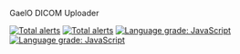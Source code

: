 GaelO DICOM Uploader

[![Total alerts](https://img.shields.io/lgtm/alerts/g/salimkanoun/GaelO_Uploader.svg?logo=lgtm&logoWidth=18)](https://lgtm.com/projects/g/salimkanoun/GaelO_Uploader/alerts/)
[![Total alerts](https://img.shields.io/lgtm/alerts/g/salimkanoun/GaelO_Uploader.svg?logo=lgtm&logoWidth=18)](https://lgtm.com/projects/g/salimkanoun/GaelO_Uploader/alerts/)
[![Language grade: JavaScript](https://img.shields.io/lgtm/grade/javascript/g/salimkanoun/GaelO_Uploader.svg?logo=lgtm&logoWidth=18)](https://lgtm.com/projects/g/salimkanoun/GaelO_Uploader/context:javascript)
[![Language grade: JavaScript](https://img.shields.io/lgtm/grade/javascript/g/salimkanoun/GaelO_Uploader.svg?logo=lgtm&logoWidth=18)](https://lgtm.com/projects/g/salimkanoun/GaelO_Uploader/context:javascript)
